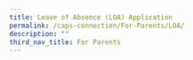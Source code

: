 ```yaml
---
title: Leave of Absence (LOA) Application
permalink: /caps-connection/For-Parents/LOA/
description: ""
third_nav_title: For Parents
---
```


